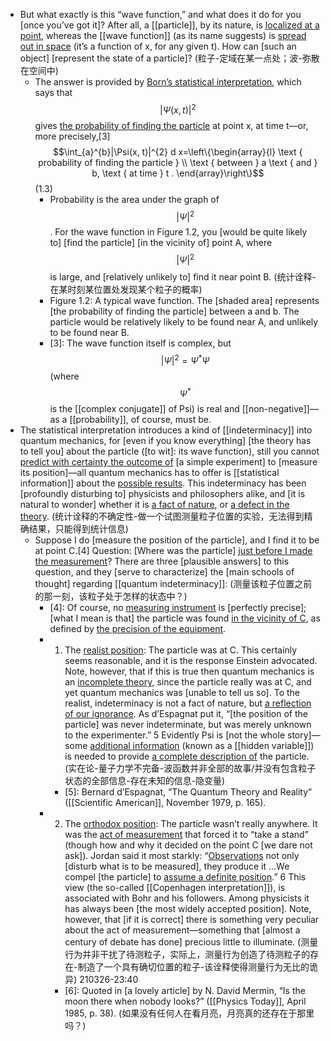 - But what exactly is this “wave function,” and what does it do for you [once you’ve got it]? After all, a [[particle]], by its nature, is [localized at a point](((1OEniqfOu))), whereas the [[wave function]] (as its name suggests) is [spread out in space](((U24HzqPt5))) (it’s a function of x, for any given t). How can [such an object] [represent the state of a particle]? 
(粒子-定域在某一点处；波-弥散在空间中)
    - The answer is provided by [Born’s statistical interpretation](((ofW5-difs))), which says that $$|\Psi(x, t)|^{2}$$ gives [the probability of finding the particle](((pS8u7ULkU))) at point x, at time t—or, more precisely,[3]
$$\int_{a}^{b}|\Psi(x, t)|^{2} d x=\left\{\begin{array}{l}
\text { probability of finding the particle } \\
\text { between } a \text { and } b, \text { at time } t .
\end{array}\right\}$$   (1.3)
        - Probability is the area under the graph of $$\left| \Psi \right|^2$$. For the wave function in Figure 1.2, you [would be quite likely to] [find the particle] [in the vicinity of] point A, where $$\left| \Psi \right|^2$$ is large, and [relatively unlikely to] find it near point B.
(统计诠释-在某时刻某位置处发现某个粒子的概率)
        - Figure 1.2: A typical wave function. The [shaded area] represents [the probability of finding the particle] between a and b. The particle would be relatively likely to be found near A, and unlikely to be found near B.
        - [3]: The wave function itself is complex, but $$|\Psi|^{2}=\Psi^{*} \Psi$$ (where $$\Psi^{*}$$ is the [[complex conjugate]] of Psi) is real and [[non-negative]]—as a [[probability]], of course, must be.
- The statistical interpretation introduces a kind of [[indeterminacy]] into quantum mechanics, for [even if you know everything] [the theory has to tell you] about the particle ([to wit]: its wave function), still you cannot [predict with certainty the outcome of](((7ZoP-gUlu))) [a simple experiment] to [measure its position]—all quantum mechanics has to offer is [[statistical information]] about the [possible results](((vK2D2Dgch))). This indeterminacy has been [profoundly disturbing to] physicists and philosophers alike, and [it is natural to wonder] whether it is [a fact of nature](((VC9F4aeHd))), or [a defect in the theory](((M84mgmRmh))).
(统计诠释的不确定性-做一个试图测量粒子位置的实验，无法得到精确结果，只能得到统计信息)
    - Suppose I do [measure the position of the particle], and I find it to be at point C.[4] Question: [Where was the particle] [just before I made the measurement]([[measurement]])? There are three [plausible answers] to this question, and they [serve to characterize] the [main schools of thought] regarding [[quantum indeterminacy]]:
(测量该粒子位置之前的那一刻，该粒子处于怎样的状态中？)
        - [4]: Of course, no [measuring instrument](((Mf4v9xiUt))) is [perfectly precise]; [what I mean is that] the particle was found [in the vicinity of C](((afmjgIxLt))), as defined by [the precision of the equipment](((6TpzWWvh-))).
        - 1. The [realist position](((uuuf2gELQ))): The particle was at C. This certainly seems reasonable, and it is the response Einstein advocated. Note, however, that if this is true then quantum mechanics is an [incomplete theory](((Jvpb8miNt))), since the particle really was at C, and yet quantum mechanics was [unable to tell us so]. To the realist, indeterminacy is not a fact of nature, but [a reflection of our ignorance](((gsdUMUn1m))). As d’Espagnat put it, “[the position of the particle] was never indeterminate, but was merely unknown to the experimenter.” 5 Evidently Psi is [not the whole story]—some [additional information](((UwWAAnKNa))) (known as a [[hidden variable]]) is needed to provide [a complete description of](((lKKCqteVB))) the particle.
(实在论-量子力学不完备-波函数并非全部的故事/并没有包含粒子状态的全部信息-存在未知的信息-隐变量)
            - [5]: Bernard d’Espagnat, “The Quantum Theory and Reality” ([[Scientific American]], November 1979, p. 165).
        - 2. The [orthodox position](((op9ZUg4HR))): The particle wasn’t really anywhere. It was the [act of measurement](((GmVCaGX7A))) that forced it to “take a stand” (though how and why it decided on the point C [we dare not ask]). Jordan said it most starkly: “[Observations]([[observation]]) not only [disturb what is to be measured], they produce it …We compel [the particle] to [assume a definite position](((xCkXJ-pgy))).” 6 This view (the so-called [[Copenhagen interpretation]]), is associated with Bohr and his followers. Among physicists it has always been [the most widely accepted position]. Note, however, that [if it is correct] there is something very peculiar about the act of measurement—something that [almost a century of debate has done] precious little to illuminate.
(测量行为并非干扰了待测粒子，实际上，测量行为创造了待测粒子的存在-制造了一个具有确切位置的粒子-该诠释使得测量行为无比的诡异)
210326-23:40
            - [6]: Quoted in [a lovely article] by N. David Mermin, “Is the moon there when nobody looks?” ([[Physics Today]], April 1985, p. 38).
(如果没有任何人在看月亮，月亮真的还存在于那里吗？)
